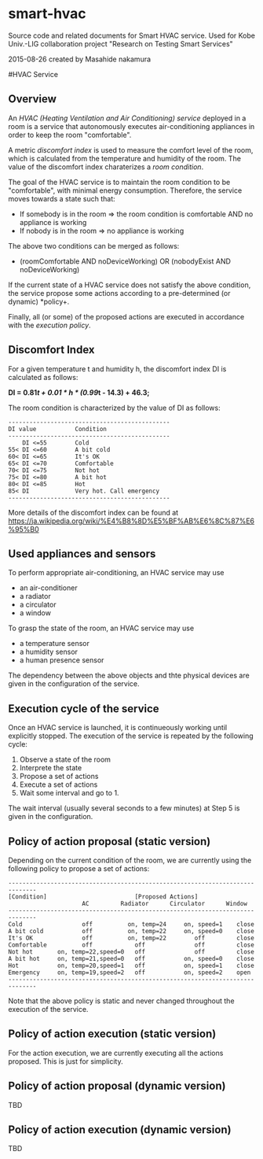 # smart-hvac
Source code and related documents for Smart HVAC service.
Used for Kobe Univ.-LIG collaboration project "Research on Testing Smart Services"

2015-08-26 created by Masahide nakamura


#HVAC Service
## Overview
An *HVAC (Heating Ventilation and Air Conditioning) service* deployed in a room is a service
that autonomously executes air-conditioning appliances in order to keep the room "comfortable".

A metric *discomfort index* is used to measure the comfort level of the room, which is calculated
from the temperature and humidity of the room. The value of the discomfort index charaterizes
a *room condition*.

The goal of the HVAC service is to maintain the room condition to be "comfortable", with minimal
energy consumption. Therefore, the service moves towards a state such that:

- If somebody is in the room => the room condition is comfortable  AND  no appliance is working
- If nobody is in the room => no appliance is working 

The above two conditions can be merged as follows: 
-  (roomComfortable AND noDeviceWorking) OR (nobodyExist AND noDeviceWorking)

If the current state of a HVAC service does not satisfy the above condition, the service
propose some actions according to a pre-determined (or dynamic) *policy+.

Finally, all (or some) of the proposed actions are executed in accordance with the *execution policy*.

## Discomfort Index
For a given temperature t and humidity h, the discomfort index DI is calculated as follows:

**DI = 0.81*t + 0.01 * h * (0.99*t - 14.3) + 46.3;**

The room condition is characterized by the value of DI as follows:

    ----------------------------------------------
    DI value           Condition
    ----------------------------------------------
        DI <=55        Cold
    55< DI <=60        A bit cold
    60< DI <=65        It's OK
    65< DI <=70        Comfortable
    70< DI <=75        Not hot
    75< DI <=80        A bit hot
    80< DI <=85        Hot
    85< DI             Very hot. Call emergency
    ----------------------------------------------

More details of the discomfort index can be found at 
https://ja.wikipedia.org/wiki/%E4%B8%8D%E5%BF%AB%E6%8C%87%E6%95%B0

## Used appliances and sensors
To perform appropriate air-conditioning, an HVAC service may use
- an air-conditioner
- a radiator
- a circulator
- a window

To grasp the state of the room, an HVAC service may use
- a temperature sensor
- a humidity sensor
- a human presence sensor

The dependency between the above objects and thte physical devices
are given in the configuration of the service.

## Execution cycle of the service
Once an HVAC service is launched, it is continueously working until explicitly stopped.
The execution of the service is repeated by the following cycle:
1. Observe a state of the room
2. Interprete the state
3. Propose a set of actions
4. Execute a set of actions
5. Wait some interval and go to 1.

The wait interval (usually several seconds to a few minutes) at Step 5 
is given in the configuration.

## Policy of action proposal (static version)
Depending on the current condition of the room, we are currently using 
the following policy to propose a set of actions:

    ------------------------------------------------------------------------------
    [Condition]                         [Proposed Actions]
                         AC         Radiator      Circulator      Window
    ------------------------------------------------------------------------------
    Cold                 off          on, temp=24     on, speed=1    close
    A bit cold           off          on, temp=22     on, speed=0    close
    It's OK              off          on, temp=22        off         close
    Comfortable          off            off              off         close
    Not hot       on, temp=22,speed=0   off              off         close
    A bit hot     on, temp=21,speed=0   off           on, speed=0    close
    Hot           on, temp=20,speed=1   off           on, speed=1    close
    Emergency     on, temp=19,speed=2   off           on, speed=2    open
    ------------------------------------------------------------------------------

Note that the above policy is static and never changed throughout the execution of the service.

## Policy of action execution (static version)
For the action execution, we are currently executing all the actions proposed.
This is just for simplicity.


## Policy of action proposal (dynamic version)
TBD

## Policy of action execution (dynamic version)
TBD




